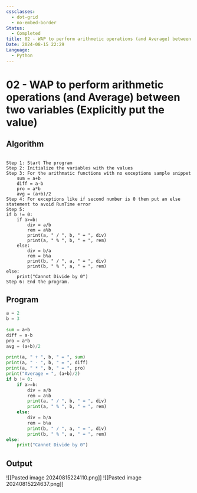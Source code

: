 ```yaml
---
cssclasses:
  - dot-grid
  - no-embed-border
Status:
  - Completed
title: 02 - WAP to perform arithmetic operations (and Average) between two variables (Explicitly put the value)
Date: 2024-08-15 22:29
Language:
  - Python
---
```

# 02 - WAP to perform arithmetic operations (and Average) between two variables (Explicitly put the value)

## Algorithm

```Algorithm

Step 1: Start The program
Step 2: Initialize the variables with the values
Step 3: For the arithmatic functions with no exceptions sample snippet
	sum = a+b
	diff = a-b
	pro = a*b
	avg = (a+b)/2
Step 4: For exceptions like if second number is 0 then put an else statement to avoid RunTime error
Step 5: 
if b != 0:
    if a>=b:
        div = a/b
        rem = a%b
        print(a, " / ", b, " = ", div)
        print(a, " % ", b, " = ", rem)
    else:
        div = b/a
        rem = b%a
        print(b, " / ", a, " = ", div)
        print(b, " % ", a, " = ", rem)
else:
    print("Cannot Divide by 0")
Step 6: End the program.

```

## Program

```Python
a = 2
b = 3
  
sum = a+b
diff = a-b
pro = a*b
avg = (a+b)/2
  
print(a, " + ", b, " = ", sum)
print(a, " - ", b, " = ", diff)
print(a, " * ", b, " = ", pro)
print("Average = ", (a+b)/2)
if b != 0:
    if a>=b:
        div = a/b
        rem = a%b
        print(a, " / ", b, " = ", div)
        print(a, " % ", b, " = ", rem)
    else:
        div = b/a
        rem = b%a
        print(b, " / ", a, " = ", div)
        print(b, " % ", a, " = ", rem)
else:
    print("Cannot Divide by 0")
```

## Output

![[Pasted image 20240815224110.png]]
![[Pasted image 20240815224637.png]]